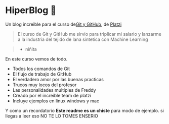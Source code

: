 # HiperBlog 💚

Un blog increible para el curso de[Git y GitHub](https://platzi.com/cursos/git-github/), de [Platzi](https://platzi.com)
>El curso de Git y GitHub me sirvio para triplicar mi salario
y lanzarme a la industria del tejido de lana sintetica con Machine Learning

> - niñita

En este curso vemos de todo.
* Todos los comandos de Git
* El flujo de trabajo de GitHub
* El verdadero amor por las buenas practicas
* Trucos muy locos del profesor
* Las personalidades multiples de Freddy
* Creado por el increible team de platzi
* Incluye ejemplos en linux windows y mac

Y como un recordatorio **Este readme es un chiste** para modo de ejemplo. si llegas a leer eso NO TE LO TOMES ENSERIO 
